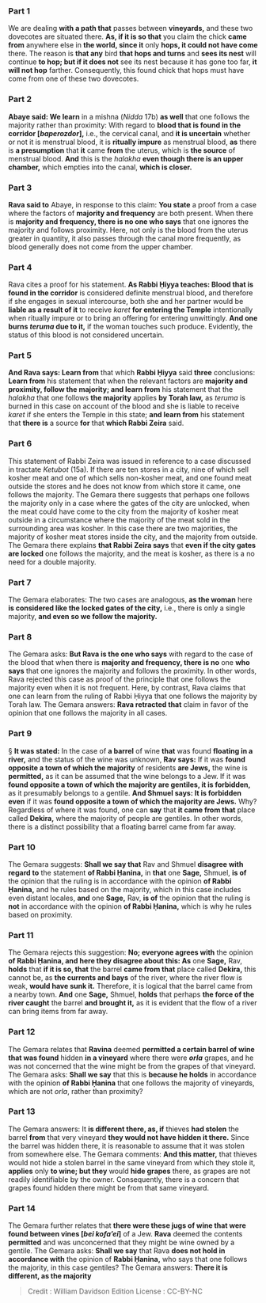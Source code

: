 
### Part 1
We are dealing <b>with a path that</b> passes between <b>vineyards,</b> and these two dovecotes are situated there. <b>As, if it is so that</b> you claim the chick <b>came from</b> anywhere else in <b>the world, since it</b> only <b>hops, it could not have come</b> there. The reason is <b>that any</b> bird <b>that hops and turns</b> and <b>sees its nest</b> will continue <b>to hop; but if it does not</b> see its nest because it has gone too far, <b>it will not hop</b> farther. Consequently, this found chick that hops must have come from one of these two dovecotes.

### Part 2
<b>Abaye said: We learn</b> in a mishna (<i>Nidda</i> 17b) <b>as well</b> that one follows the majority rather than proximity: With regard to <b>blood that is found in the corridor [<i>baperozdor</i>],</b> i.e., the cervical canal, and <b>it is uncertain</b> whether or not it is menstrual blood, it is <b>ritually impure</b> as menstrual blood, <b>as</b> there is <b>a presumption</b> that <b>it</b> came <b>from</b> the uterus, which is <b>the source</b> of menstrual blood. <b>And</b> this is the <i>halakha</i> <b>even though there is an upper chamber,</b> which empties into the canal, <b>which is closer.</b>

### Part 3
<b>Rava said to</b> Abaye, in response to this claim: <b>You state</b> a proof from a case where the factors of <b>majority and frequency</b> are both present. When there is <b>majority and frequency, there is no one who says</b> that one ignores the majority and follows proximity. Here, not only is the blood from the uterus greater in quantity, it also passes through the canal more frequently, as blood generally does not come from the upper chamber.

### Part 4
Rava cites a proof for his statement. <b>As Rabbi Ḥiyya teaches: Blood that is found in the corridor</b> is considered definite menstrual blood, and therefore if she engages in sexual intercourse, both she and her partner would be <b>liable as a result of it</b> to receive <i>karet</i> <b>for entering the Temple</b> intentionally when ritually impure or to bring an offering for entering unwittingly. <b>And one burns <i>teruma</i> due to it,</b> if the woman touches such produce. Evidently, the status of this blood is not considered uncertain.

### Part 5
<b>And Rava says: Learn from</b> that which <b>Rabbi Ḥiyya</b> said <b>three</b> conclusions: <b>Learn from</b> his statement that when the relevant factors are <b>majority and proximity, follow the majority; and learn from</b> his statement that the <i>halakha</i> that one follows <b>the majority</b> applies <b>by Torah law,</b> as <i>teruma</i> is burned in this case on account of the blood and she is liable to receive <i>karet</i> if she enters the Temple in this state; <b>and learn from</b> his statement that <b>there is</b> a source <b>for</b> that <b>which Rabbi Zeira</b> said.

### Part 6
This statement of Rabbi Zeira was issued in reference to a case discussed in tractate <i>Ketubot</i> (15a). If there are ten stores in a city, nine of which sell kosher meat and one of which sells non-kosher meat, and one found meat outside the stores and he does not know from which store it came, one follows the majority. The Gemara there suggests that perhaps one follows the majority only in a case where the gates of the city are unlocked, when the meat could have come to the city from the majority of kosher meat outside in a circumstance where the majority of the meat sold in the surrounding area was kosher. In this case there are two majorities, the majority of kosher meat stores inside the city, and the majority from outside. The Gemara there explains <b>that Rabbi Zeira says</b> that <b>even if the city gates are locked</b> one follows the majority, and the meat is kosher, as there is a no need for a double majority.

### Part 7
The Gemara elaborates: The two cases are analogous, <b>as the woman</b> here <b>is considered like the locked gates of the city,</b> i.e., there is only a single majority, <b>and even so we follow the majority.</b>

### Part 8
The Gemara asks: <b>But Rava is the one who says</b> with regard to the case of the blood that when there is <b>majority and frequency, there is no</b> one <b>who says</b> that one ignores the majority and follows the proximity. In other words, Rava rejected this case as proof of the principle that one follows the majority even when it is not frequent. Here, by contrast, Rava claims that one can learn from the ruling of Rabbi Ḥiyya that one follows the majority by Torah law. The Gemara answers: <b>Rava retracted that</b> claim in favor of the opinion that one follows the majority in all cases.

### Part 9
§ <b>It was stated:</b> In the case of <b>a barrel</b> of wine <b>that</b> was found <b>floating in a river,</b> and the status of the wine was unknown, <b>Rav says:</b> If it was <b>found opposite a town of which the majority</b> of residents <b>are Jews,</b> the wine is <b>permitted,</b> as it can be assumed that the wine belongs to a Jew. If it was <b>found opposite a town of which the majority are gentiles, it is forbidden,</b> as it presumably belongs to a gentile. <b>And Shmuel says: It is forbidden even</b> if it was <b>found opposite a town of which the majority are Jews.</b> Why? Regardless of where it was found, one can <b>say</b> that <b>it came from that</b> place called <b>Dekira,</b> where the majority of people are gentiles. In other words, there is a distinct possibility that a floating barrel came from far away.

### Part 10
The Gemara suggests: <b>Shall we say that</b> Rav and Shmuel <b>disagree with regard to</b> the statement <b>of Rabbi Ḥanina,</b> in <b>that</b> one <b>Sage,</b> Shmuel, <b>is of</b> the opinion that the ruling is in accordance with the opinion <b>of Rabbi Ḥanina,</b> and he rules based on the majority, which in this case includes even distant locales, <b>and</b> one <b>Sage,</b> Rav, <b>is of</b> the opinion that the ruling is <b>not</b> in accordance with the opinion <b>of Rabbi Ḥanina,</b> which is why he rules based on proximity.

### Part 11
The Gemara rejects this suggestion: <b>No; everyone agrees with</b> the opinion <b>of Rabbi Ḥanina, and here they disagree about this: As</b> one <b>Sage,</b> Rav, <b>holds</b> that <b>if it is so, that</b> the barrel <b>came from that</b> place called <b>Dekira,</b> this cannot be, as <b>the currents and bays</b> of the river, where the river flow is weak, <b>would have sunk it.</b> Therefore, it is logical that the barrel came from a nearby town. <b>And</b> one <b>Sage,</b> Shmuel, <b>holds</b> that perhaps <b>the force of the river caught</b> the barrel <b>and brought it,</b> as it is evident that the flow of a river can bring items from far away.

### Part 12
The Gemara relates that <b>Ravina</b> deemed <b>permitted a certain barrel of wine that was found</b> hidden <b>in a vineyard</b> where there were <b><i>orla</i></b> grapes, and he was not concerned that the wine might be from the grapes of that vineyard. The Gemara asks: <b>Shall we say</b> that this is <b>because he holds</b> in accordance with the opinion <b>of Rabbi Ḥanina</b> that one follows the majority of vineyards, which are not <i>orla</i>, rather than proximity?

### Part 13
The Gemara answers: It <b>is different there, as, if</b> thieves <b>had stolen</b> the barrel <b>from</b> that very vineyard <b>they would not have hidden it there.</b> Since the barrel was hidden there, it is reasonable to assume that it was stolen from somewhere else. The Gemara comments: <b>And this matter,</b> that thieves would not hide a stolen barrel in the same vineyard from which they stole it, <b>applies</b> only <b>to wine; but they</b> would <b>hide grapes</b> there, as grapes are not readily identifiable by the owner. Consequently, there is a concern that grapes found hidden there might be from that same vineyard.

### Part 14
The Gemara further relates that <b>there were these jugs of wine that were found between vines [<i>bei kofa’ei</i>]</b> of a Jew. <b>Rava</b> deemed the contents <b>permitted</b> and was unconcerned that they might be wine owned by a gentile. The Gemara asks: <b>Shall we say</b> that Rava <b>does not hold in accordance with</b> the opinion of <b>Rabbi Ḥanina,</b> who says that one follows the majority, in this case gentiles? The Gemara answers: <b>There it is different, as the majority</b>

>Credit : William Davidson Edition
>License : CC-BY-NC